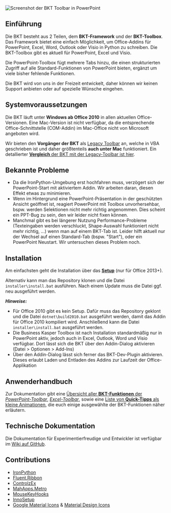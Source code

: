 <img src="assets/img/screenshot2.png" alt="Screenshot der BKT Toolbar in PowerPoint">

## Einführung

Die BKT besteht aus 2 Teilen, dem **BKT-Framework** und der **BKT-Toolbox**. Das Framework bietet eine einfach Möglichkeit, um Office-Addins für PowerPoint, Excel, Word, Outlook oder Visio in Python zu schreiben. Die BKT-Toolbox gibt es aktuell für PowerPoint, Excel und Visio.

Die PowerPoint-Toolbox fügt mehrere Tabs hinzu, die einen strukturierten Zugriff auf alle Standard-Funktionen von PowerPoint bieten, ergänzt um viele bisher fehlende Funktionen.

Die BKT wird von uns in der Freizeit entwickelt, daher können wir keinen Support anbieten oder auf spezielle Wünsche eingehen.

## Systemvoraussetzungen

Die BKT läuft unter **Windows ab Office 2010** in allen aktuellen Office-Versionen. Eine Mac-Version ist nicht verfügbar, da die entsprechende Office-Schnittstelle (COM-Addin) im Mac-Office nicht von Microsoft angeboten wird.

Wir bieten den **Vorgänger der BKT** als [Legacy Toolbar](legacy.md) an, welche in VBA geschrieben ist und daher größtenteils **auch unter Mac** funktioniert. Ein detallierter [**Vergleich** der BKT mit der Legacy-Toolbar ist hier](comparison.md).

## Bekannte Probleme

 * Da die IronPython-Umgebung erst hochfahren muss, verzögert sich der PowerPoint-Start mit aktiviertem Addin. Wir arbeiten daran, diesen Effekt etwas zu minimieren.
 * Wenn im Hintergrund eine PowerPoint-Präsentation in der geschützten Ansicht geöffnet ist, reagiert PowerPoint mit Toolbox unvorhersehbar, bspw. werden Selektionen nicht mehr richtig angenommen. Dies scheint ein PPT-Bug zu sein, den wir leider nicht fixen können.
 * Manchmal gibt es bei längerer Nutzung Performance-Probleme (Texteingaben werden verschluckt, Shape-Auswahl funktioniert nicht mehr richtig, ...) wenn man auf einem BKT-Tab ist. Leider hilft aktuell nur der Wechsel auf einen Standard-Tab (bspw. "Start"), oder ein PowerPoint Neustart. Wir untersuchen dieses Problem noch.

## Installation

Am einfachsten geht die Installation über das [**Setup**](https://github.com/pyro-team/bkt-toolbox/releases/latest) (nur für Office 2013+).

Alternativ kann man das Repository klonen und die Datei `installer\install.bat` ausführen. Nach einem Update muss die Datei ggf. neu ausgeführt werden.

***Hinweise:***

 * Für Office 2010 gibt es kein Setup. Dafür muss das Repository geklont und die Datei `dotnet\build2010.bat` ausgeführt werden, damit das Addin für Office 2010 kompiliert wird. Anschließend kann die Datei `installer\install.bat` ausgeführt werden.
 * Die Business Kasper Toolbox ist nach Installation standardmäßig nur in PowerPoint aktiv, jedoch auch in Excel, Outlook, Word und Visio verfügbar. Dort lässt sich die BKT über den Addin-Dialog aktivieren (Datei > Optionen > Add-Ins)
 * Über den Addin-Dialog lässt sich ferner das BKT-Dev-Plugin aktivieren. Dieses erlaubt Laden und Entladen des Addins zur Laufzeit der Office-Applikation

## Anwenderhandbuch

Zur Dokumentation gibt eine [Übersicht aller **BKT-Funktionen** der *PowerPoint-Toolbar*](overview.md), [*Excel-Toolbar*](overview_excel.md), sowie eine [Liste von **Quick-Tipps** als kleine Animationen](quicktipps.md), die euch einige ausgewählte der BKT-Funktionen näher erläutern.

## Technische Dokumentation

Die Dokumentation für Experimentierfreudige und Entwickler ist verfügbar im [Wiki auf GitHub](https://github.com/pyro-team/bkt-toolbox/wiki).

## Contributions

 * [IronPython](https://github.com/IronLanguages/ironpython2)
 * [Fluent.Ribbon](https://github.com/fluentribbon/Fluent.Ribbon)
 * [ControlzEx](https://github.com/ControlzEx/ControlzEx)
 * [MahApps.Metro](https://github.com/MahApps/MahApps.Metro)
 * [MouseKeyHooks](https://github.com/gmamaladze/globalmousekeyhook)
 * [InnoSetup](http://www.jrsoftware.org/isinfo.php)
 * [Google Material Icons](https://material.io/tools/icons/) & [Material Design Icons](https://materialdesignicons.com/)
